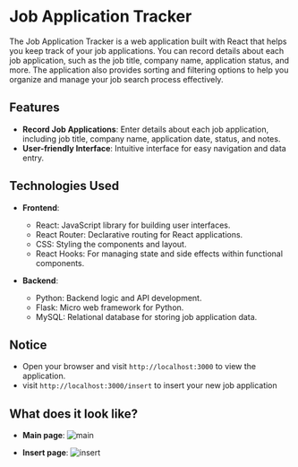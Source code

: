# Job Application Tracker

The Job Application Tracker is a web application built with React that helps you keep track of your job applications. You can record details about each job application, such as the job title, company name, application status, and more. The application also provides sorting and filtering options to help you organize and manage your job search process effectively.

## Features

- **Record Job Applications**: Enter details about each job application, including job title, company name, application date, status, and notes.
- **User-friendly Interface**: Intuitive interface for easy navigation and data entry.


## Technologies Used

- **Frontend**:
   - React: JavaScript library for building user interfaces.
   - React Router: Declarative routing for React applications.
   - CSS: Styling the components and layout.
   - React Hooks: For managing state and side effects within functional components.

- **Backend**:
   - Python: Backend logic and API development.
   - Flask: Micro web framework for Python.
   - MySQL: Relational database for storing job application data.

## Notice
- Open your browser and visit `http://localhost:3000` to view the application.
- visit `http://localhost:3000/insert` to insert your new job application 

## What does it look like?
- **Main page**:
![main](https://github.com/GshunS/jobs/assets/52339999/3c82d9df-6c30-4dd2-83d1-0213628c6dac)

- **Insert page**:
![insert](https://github.com/GshunS/jobs/assets/52339999/d4a0196a-5588-482f-84f2-e13c28c88398)
